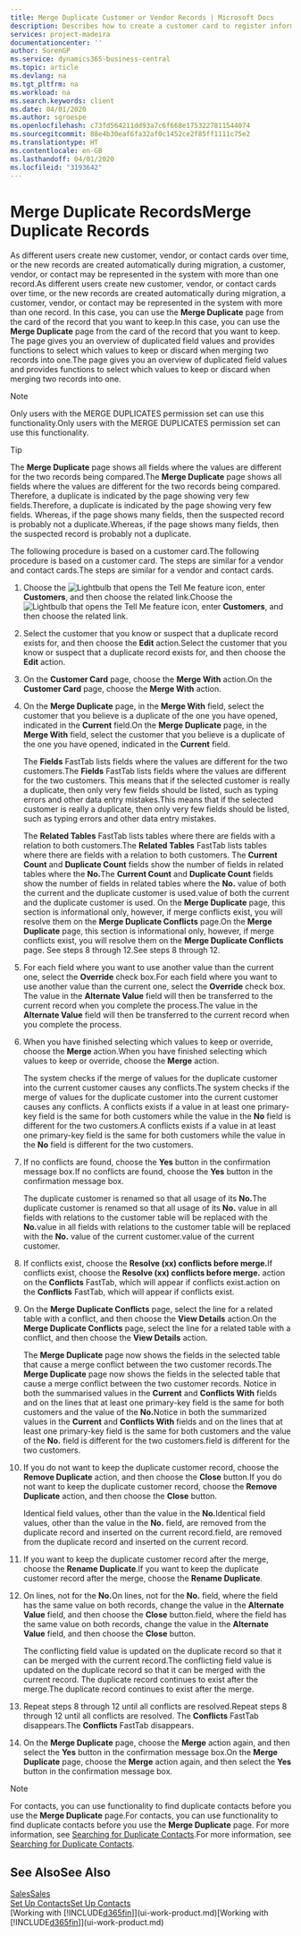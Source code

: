```yaml
---
title: Merge Duplicate Customer or Vendor Records | Microsoft Docs
description: Describes how to create a customer card to register information about each new customer or client that you sell to.
services: project-madeira
documentationcenter: ''
author: SorenGP
ms.service: dynamics365-business-central
ms.topic: article
ms.devlang: na
ms.tgt_pltfrm: na
ms.workload: na
ms.search.keywords: client
ms.date: 04/01/2020
ms.author: sgroespe
ms.openlocfilehash: c73fd564211dd93a7c6f668e1753227811544074
ms.sourcegitcommit: 88e4b30eaf6fa32af0c1452ce2f85ff1111c75e2
ms.translationtype: HT
ms.contentlocale: en-GB
ms.lasthandoff: 04/01/2020
ms.locfileid: "3193642"
---
```

# <a name="merge-duplicate-records"></a><span data-ttu-id="63b59-103">Merge Duplicate Records</span><span class="sxs-lookup"><span data-stu-id="63b59-103">Merge Duplicate Records</span></span>
<span data-ttu-id="63b59-104">As different users create new customer, vendor, or contact cards over time, or the new records are created automatically during migration, a customer, vendor, or contact may be represented in the system with more than one record.</span><span class="sxs-lookup"><span data-stu-id="63b59-104">As different users create new customer, vendor, or contact cards over time, or the new records are created automatically during migration, a customer, vendor, or contact may be represented in the system with more than one record.</span></span> <span data-ttu-id="63b59-105">In this case, you can use the **Merge Duplicate** page from the card of the record that you want to keep.</span><span class="sxs-lookup"><span data-stu-id="63b59-105">In this case, you can use the **Merge Duplicate** page from the card of the record that you want to keep.</span></span> <span data-ttu-id="63b59-106">The page gives you an overview of duplicated field values and provides functions to select which values to keep or discard when merging two records into one.</span><span class="sxs-lookup"><span data-stu-id="63b59-106">The page gives you an overview of duplicated field values and provides functions to select which values to keep or discard when merging two records into one.</span></span>

> [!NOTE]
> <span data-ttu-id="63b59-107">Only users with the MERGE DUPLICATES permission set can use this functionality.</span><span class="sxs-lookup"><span data-stu-id="63b59-107">Only users with the MERGE DUPLICATES permission set can use this functionality.</span></span>

> [!TIP]
> <span data-ttu-id="63b59-108">The **Merge Duplicate** page shows all fields where the values are different for the two records being compared.</span><span class="sxs-lookup"><span data-stu-id="63b59-108">The **Merge Duplicate** page shows all fields where the values are different for the two records being compared.</span></span> <span data-ttu-id="63b59-109">Therefore, a duplicate is indicated by the page showing very few fields.</span><span class="sxs-lookup"><span data-stu-id="63b59-109">Therefore, a duplicate is indicated by the page showing very few fields.</span></span> <span data-ttu-id="63b59-110">Whereas, if the page shows many fields, then the suspected record is probably not a duplicate.</span><span class="sxs-lookup"><span data-stu-id="63b59-110">Whereas, if the page shows many fields, then the suspected record is probably not a duplicate.</span></span>

<span data-ttu-id="63b59-111">The following procedure is based on a customer card.</span><span class="sxs-lookup"><span data-stu-id="63b59-111">The following procedure is based on a customer card.</span></span> <span data-ttu-id="63b59-112">The steps are similar for a vendor  and contact cards.</span><span class="sxs-lookup"><span data-stu-id="63b59-112">The steps are similar for a vendor  and contact cards.</span></span>

1. <span data-ttu-id="63b59-113">Choose the ![Lightbulb that opens the Tell Me feature](media/ui-search/search_small.png "Tell me what you want to do") icon, enter **Customers**, and then choose the related link.</span><span class="sxs-lookup"><span data-stu-id="63b59-113">Choose the ![Lightbulb that opens the Tell Me feature](media/ui-search/search_small.png "Tell me what you want to do") icon, enter **Customers**, and then choose the related link.</span></span>
2. <span data-ttu-id="63b59-114">Select the customer that you know or suspect that a duplicate record exists for, and then choose the **Edit** action.</span><span class="sxs-lookup"><span data-stu-id="63b59-114">Select the customer that you know or suspect that a duplicate record exists for, and then choose the **Edit** action.</span></span>
3. <span data-ttu-id="63b59-115">On the **Customer Card** page, choose the **Merge With** action.</span><span class="sxs-lookup"><span data-stu-id="63b59-115">On the **Customer Card** page, choose the **Merge With** action.</span></span>
4. <span data-ttu-id="63b59-116">On the **Merge Duplicate** page, in the **Merge With** field, select the customer that you believe is a duplicate of the one you have opened, indicated in the **Current** field.</span><span class="sxs-lookup"><span data-stu-id="63b59-116">On the **Merge Duplicate** page, in the **Merge With** field, select the customer that you believe is a duplicate of the one you have opened, indicated in the **Current** field.</span></span>

    <span data-ttu-id="63b59-117">The **Fields** FastTab lists fields where the values are different for the two customers.</span><span class="sxs-lookup"><span data-stu-id="63b59-117">The **Fields** FastTab lists fields where the values are different for the two customers.</span></span> <span data-ttu-id="63b59-118">This means that if the selected customer is really a duplicate, then only very few fields should be listed, such as typing errors and other data entry mistakes.</span><span class="sxs-lookup"><span data-stu-id="63b59-118">This means that if the selected customer is really a duplicate, then only very few fields should be listed, such as typing errors and other data entry mistakes.</span></span>

    <span data-ttu-id="63b59-119">The **Related Tables** FastTab lists tables where there are fields with a relation to both customers.</span><span class="sxs-lookup"><span data-stu-id="63b59-119">The **Related Tables** FastTab lists tables where there are fields with a relation to both customers.</span></span> <span data-ttu-id="63b59-120">The **Current Count** and **Duplicate Count** fields show the number of fields in related tables where the **No.**</span><span class="sxs-lookup"><span data-stu-id="63b59-120">The **Current Count** and **Duplicate Count** fields show the number of fields in related tables where the **No.**</span></span> <span data-ttu-id="63b59-121">value of both the current and the duplicate customer is used.</span><span class="sxs-lookup"><span data-stu-id="63b59-121">value of both the current and the duplicate customer is used.</span></span> <span data-ttu-id="63b59-122">On the **Merge Duplicate** page, this section is informational only, however, if merge conflicts exist, you will resolve them on the **Merge Duplicate Conflicts** page.</span><span class="sxs-lookup"><span data-stu-id="63b59-122">On the **Merge Duplicate** page, this section is informational only, however, if merge conflicts exist, you will resolve them on the **Merge Duplicate Conflicts** page.</span></span> <span data-ttu-id="63b59-123">See steps 8 through 12.</span><span class="sxs-lookup"><span data-stu-id="63b59-123">See steps 8 through 12.</span></span>   

5. <span data-ttu-id="63b59-124">For each field where you want to use another value than the current one, select the **Override** check box.</span><span class="sxs-lookup"><span data-stu-id="63b59-124">For each field where you want to use another value than the current one, select the **Override** check box.</span></span> <span data-ttu-id="63b59-125">The value in the **Alternate Value** field will then be transferred to the current record when you complete the process.</span><span class="sxs-lookup"><span data-stu-id="63b59-125">The value in the **Alternate Value** field will then be transferred to the current record when you complete the process.</span></span>
6. <span data-ttu-id="63b59-126">When you have finished selecting which values to keep or override, choose the **Merge** action.</span><span class="sxs-lookup"><span data-stu-id="63b59-126">When you have finished selecting which values to keep or override, choose the **Merge** action.</span></span>

    <span data-ttu-id="63b59-127">The system checks if the merge of values for the duplicate customer into the current customer causes any conflicts.</span><span class="sxs-lookup"><span data-stu-id="63b59-127">The system checks if the merge of values for the duplicate customer into the current customer causes any conflicts.</span></span> <span data-ttu-id="63b59-128">A conflicts exists if a value in at least one primary-key field is the same for both customers while the value in the **No** field is different for the two customers.</span><span class="sxs-lookup"><span data-stu-id="63b59-128">A conflicts exists if a value in at least one primary-key field is the same for both customers while the value in the **No** field is different for the two customers.</span></span>

7. <span data-ttu-id="63b59-129">If no conflicts are found, choose the **Yes** button in the confirmation message box.</span><span class="sxs-lookup"><span data-stu-id="63b59-129">If no conflicts are found, choose the **Yes** button in the confirmation message box.</span></span>

    <span data-ttu-id="63b59-130">The duplicate customer is renamed so that all usage of its **No.**</span><span class="sxs-lookup"><span data-stu-id="63b59-130">The duplicate customer is renamed so that all usage of its **No.**</span></span> <span data-ttu-id="63b59-131">value in all fields with relations to the customer table will be replaced with the **No.**</span><span class="sxs-lookup"><span data-stu-id="63b59-131">value in all fields with relations to the customer table will be replaced with the **No.**</span></span> <span data-ttu-id="63b59-132">value of the current customer.</span><span class="sxs-lookup"><span data-stu-id="63b59-132">value of the current customer.</span></span>
8. <span data-ttu-id="63b59-133">If conflicts exist, choose the **Resolve (xx) conflicts before merge.**</span><span class="sxs-lookup"><span data-stu-id="63b59-133">If conflicts exist, choose the **Resolve (xx) conflicts before merge.**</span></span> <span data-ttu-id="63b59-134">action on the **Conflicts** FastTab, which will appear if conflicts exist.</span><span class="sxs-lookup"><span data-stu-id="63b59-134">action on the **Conflicts** FastTab, which will appear if conflicts exist.</span></span>
9. <span data-ttu-id="63b59-135">On the **Merge Duplicate Conflicts** page, select the line for a related table with a conflict, and then choose the **View Details** action.</span><span class="sxs-lookup"><span data-stu-id="63b59-135">On the **Merge Duplicate Conflicts** page, select the line for a related table with a conflict, and then choose the **View Details** action.</span></span>

    <span data-ttu-id="63b59-136">The **Merge Duplicate** page now shows the fields in the selected table that cause a merge conflict between the two customer records.</span><span class="sxs-lookup"><span data-stu-id="63b59-136">The **Merge Duplicate** page now shows the fields in the selected table that cause a merge conflict between the two customer records.</span></span> <span data-ttu-id="63b59-137">Notice in both the summarised values in the **Current** and **Conflicts With** fields and on the lines that at least one primary-key field is the same for both customers and the value of the **No.**</span><span class="sxs-lookup"><span data-stu-id="63b59-137">Notice in both the summarized values in the **Current** and **Conflicts With** fields and on the lines that at least one primary-key field is the same for both customers and the value of the **No.**</span></span> <span data-ttu-id="63b59-138">field is different for the two customers.</span><span class="sxs-lookup"><span data-stu-id="63b59-138">field is different for the two customers.</span></span>   
10. <span data-ttu-id="63b59-139">If you do not want to keep the duplicate customer record, choose the **Remove Duplicate** action, and then choose the **Close** button.</span><span class="sxs-lookup"><span data-stu-id="63b59-139">If you do not want to keep the duplicate customer record, choose the **Remove Duplicate** action, and then choose the **Close** button.</span></span>

    <span data-ttu-id="63b59-140">Identical field values, other than the value in the **No.**</span><span class="sxs-lookup"><span data-stu-id="63b59-140">Identical field values, other than the value in the **No.**</span></span> <span data-ttu-id="63b59-141">field, are removed from the duplicate record and inserted on the current record.</span><span class="sxs-lookup"><span data-stu-id="63b59-141">field, are removed from the duplicate record and inserted on the current record.</span></span>
11. <span data-ttu-id="63b59-142">If you want to keep the duplicate customer record after the merge,  choose the **Rename Duplicate**.</span><span class="sxs-lookup"><span data-stu-id="63b59-142">If you want to keep the duplicate customer record after the merge,  choose the **Rename Duplicate**.</span></span>
12. <span data-ttu-id="63b59-143">On lines, not for the **No.**</span><span class="sxs-lookup"><span data-stu-id="63b59-143">On lines, not for the **No.**</span></span> <span data-ttu-id="63b59-144">field, where the field has the same value on both records, change the value in the **Alternate Value** field, and then choose the **Close** button.</span><span class="sxs-lookup"><span data-stu-id="63b59-144">field, where the field has the same value on both records, change the value in the **Alternate Value** field, and then choose the **Close** button.</span></span>

    <span data-ttu-id="63b59-145">The conflicting field value is updated on the duplicate record so that it can be merged with the current record.</span><span class="sxs-lookup"><span data-stu-id="63b59-145">The conflicting field value is updated on the duplicate record so that it can be merged with the current record.</span></span> <span data-ttu-id="63b59-146">The duplicate record continues to exist after the merge.</span><span class="sxs-lookup"><span data-stu-id="63b59-146">The duplicate record continues to exist after the merge.</span></span>
13. <span data-ttu-id="63b59-147">Repeat steps 8 through 12 until all conflicts are resolved.</span><span class="sxs-lookup"><span data-stu-id="63b59-147">Repeat steps 8 through 12 until all conflicts are resolved.</span></span> <span data-ttu-id="63b59-148">The **Conflicts** FastTab disappears.</span><span class="sxs-lookup"><span data-stu-id="63b59-148">The **Conflicts** FastTab disappears.</span></span>
14. <span data-ttu-id="63b59-149">On the **Merge Duplicate** page, choose the **Merge** action again, and then select the **Yes** button in the confirmation message box.</span><span class="sxs-lookup"><span data-stu-id="63b59-149">On the **Merge Duplicate** page, choose the **Merge** action again, and then select the **Yes** button in the confirmation message box.</span></span>

> [!NOTE]
> <span data-ttu-id="63b59-150">For contacts, you can use functionality to find duplicate contacts before you use the **Merge Duplicate** page.</span><span class="sxs-lookup"><span data-stu-id="63b59-150">For contacts, you can use functionality to find duplicate contacts before you use the **Merge Duplicate** page.</span></span> <span data-ttu-id="63b59-151">For more information, see [Searching for Duplicate Contacts](marketing-setup-contacts.md#searching-for-duplicate-contacts).</span><span class="sxs-lookup"><span data-stu-id="63b59-151">For more information, see [Searching for Duplicate Contacts](marketing-setup-contacts.md#searching-for-duplicate-contacts).</span></span>

## <a name="see-also"></a><span data-ttu-id="63b59-152">See Also</span><span class="sxs-lookup"><span data-stu-id="63b59-152">See Also</span></span>
[<span data-ttu-id="63b59-153">Sales</span><span class="sxs-lookup"><span data-stu-id="63b59-153">Sales</span></span>](sales-manage-sales.md)  
[<span data-ttu-id="63b59-154">Set Up Contacts</span><span class="sxs-lookup"><span data-stu-id="63b59-154">Set Up Contacts</span></span>](marketing-setup-contacts.md)  
<span data-ttu-id="63b59-155">[Working with [!INCLUDE[d365fin](includes/d365fin_md.md)]](ui-work-product.md)</span><span class="sxs-lookup"><span data-stu-id="63b59-155">[Working with [!INCLUDE[d365fin](includes/d365fin_md.md)]](ui-work-product.md)</span></span>
